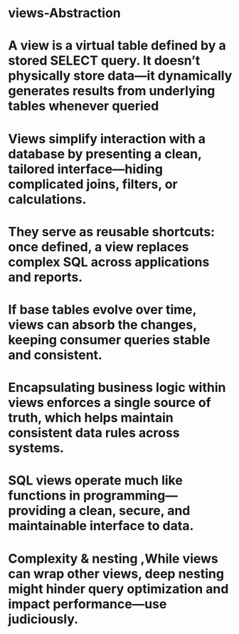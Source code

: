 # views-Abstraction
# A view is a virtual table defined by a stored SELECT query. It doesn’t physically store data—it dynamically generates results from underlying tables whenever queried 

# Views simplify interaction with a database by presenting a clean, tailored interface—hiding complicated joins, filters, or calculations.

# They serve as reusable shortcuts: once defined, a view replaces complex SQL across applications and reports.

# If base tables evolve over time, views can absorb the changes, keeping consumer queries stable and consistent.

# Encapsulating business logic within views enforces a single source of truth, which helps maintain consistent data rules across systems.

# SQL views operate much like functions in programming—providing a clean, secure, and maintainable interface to data.

# Complexity & nesting ,While views can wrap other views, deep nesting might hinder query optimization and impact performance—use judiciously.

